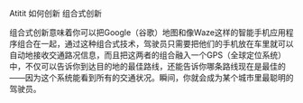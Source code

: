 Atitit 如何创新  组合式创新


组合式创新意味着你可以把Google（谷歌）地图和像Waze这样的智能手机应用程序组合在一起，通过这种组合式技术，驾驶员只需要把他们的手机放在车里就可以自动地接收交通路况信息，而且把这两者的组合融入一个GPS（全球定位系统）中，不仅可以告诉你到达目的地的最佳路线，还能告诉你哪条路线现在是最佳的——因为这个系统能看到所有的交通状况。瞬间，你就会成为某个城市里最聪明的驾驶员。
